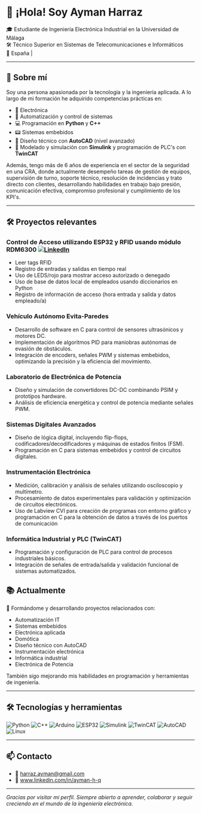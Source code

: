 # 👋 ¡Hola! Soy Ayman Harraz

🎓 Estudiante de Ingeniería Electrónica Industrial en la Universidad de Málaga  
🛠️ Técnico Superior en Sistemas de Telecomunicaciones e Informáticos  
📍 España |

---

## 🚀 Sobre mí

Soy una persona apasionada por la tecnología y la ingeniería aplicada. A lo largo de mi formación he adquirido competencias prácticas en:

- 🔌 Electrónica
- 🤖 Automatización y control de sistemas
- 💻 Programación en **Python** y **C++**
- 📟 Sistemas embebidos
- 📐 Diseño técnico con **AutoCAD** (nivel avanzado)
- 🧠 Modelado y simulación con **Simulink** y programación de PLC's con **TwinCAT**

Además, tengo más de 6 años de experiencia en el sector de la seguridad en una CRA, donde actualmente desempeño tareas de gestión de equipos, supervisión de turno, soporte técnico, resolución de incidencias y trato directo con clientes, desarrollando habilidades en trabajo bajo presión, comunicación efectiva, compromiso profesional y cumplimiento de los KPI's.

---
## 🛠️ Proyectos relevantes

### Control de Acceso utilizando ESP32 y RFID usando módulo RDM6300 [![LinkedIn](https://img.shields.io/badge/LinkedIn-Post-blue)](https://www.linkedin.com/posts/ayman-h-q_python-esp32-rfid-activity-7365683248439476225-IULr?utm_source=share&utm_medium=member_desktop&rcm=ACoAACY4wacBnHF8CWSPbw8vk7NhhipzcEhA_FI)


- Leer tags RFID
- Registro de entradas y salidas en tiempo real
- Uso de LEDS/rojo para mostrar acceso autorizado o denegado
- Uso de base de datos local de empleados usando diccionarios en Python
- Registro de información de acceso (hora entrada y salida y datos empleado/a)

### Vehículo Autónomo Evita-Paredes

- Desarrollo de software en C para control de sensores ultrasónicos y motores DC.
- Implementación de algoritmos PID para maniobras autónomas de evasión de obstáculos.
- Integración de encoders, señales PWM y sistemas embebidos, optimizando la precisión y la eficiencia del movimiento.

### Laboratorio de Electrónica de Potencia

- Diseño y simulación de convertidores DC-DC combinando PSIM y prototipos hardware.
- Análisis de eficiencia energética y control de potencia mediante señales PWM.

### Sistemas Digitales Avanzados
- Diseño de lógica digital, incluyendo flip-flops, codificadores/decodificadores y máquinas de estados finitos (FSM).
- Programación en C para sistemas embebidos y control de circuitos digitales.

### Instrumentación Electrónica
- Medición, calibración y análisis de señales utilizando osciloscopio y multímetro.
- Procesamiento de datos experimentales para validación y optimización de circuitos electrónicos.
- Uso de Labview CVI para creación de programas con entorno gráfico y programación en C para la obtención de datos a través de los puertos de comunicación

### Informática Industrial y PLC (TwinCAT)
- Programación y configuración de PLC para control de procesos industriales básicos.
- Integración de señales de entrada/salida y validación funcional de sistemas automatizados.

## 📚 Actualmente

🔧 Formándome y desarrollando proyectos relacionados con:

- Automatización IT  
- Sistemas embebidos  
- Electrónica aplicada  
- Domótica  
- Diseño técnico con AutoCAD
- Instrumentación electrónica
- Informática industrial
- Electrónica de Potencia  

También sigo mejorando mis habilidades en programación y herramientas de ingeniería.

---

## 🛠️ Tecnologías y herramientas

![Python](https://img.shields.io/badge/-Python-3776AB?style=flat&logo=python&logoColor=white)
![C++](https://img.shields.io/badge/-C++-00599C?style=flat&logo=cplusplus&logoColor=white)
![Arduino](https://img.shields.io/badge/-Arduino-00979D?style=flat&logo=arduino&logoColor=white)
![ESP32](https://img.shields.io/badge/-ESP32-grey?style=flat)
![Simulink](https://img.shields.io/badge/-Simulink-F77F00?style=flat&logo=mathworks&logoColor=white)
![TwinCAT](https://img.shields.io/badge/-TwinCAT-blue?style=flat)
![AutoCAD](https://img.shields.io/badge/-AutoCAD-E34F26?style=flat&logo=autodesk&logoColor=white)
![Linux](https://img.shields.io/badge/-Linux-FCC624?style=flat&logo=linux&logoColor=black)

---

## 📫 Contacto

- 📧 harraz.ayman@gmail.com  
- 💼 www.linkedin.com/in/ayman-h-q


---

_Gracias por visitar mi perfil. Siempre abierto a aprender, colaborar y seguir creciendo en el mundo de la ingeniería electrónica._
